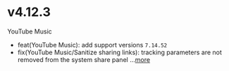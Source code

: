 # v4.12.3
YouTube Music
- feat(YouTube Music): add support versions `7.14.52`
- fix(YouTube Music/Sanitize sharing links): tracking parameters are not removed from the system share panel ...[more](https://github.com/inotia00/revanced-patches/releases/tag/v4.12.3)
